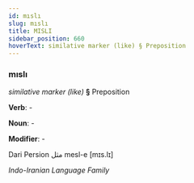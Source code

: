 ```yaml
---
id: mıslı
slug: mıslı
title: MISLI
sidebar_position: 660
hoverText: similative marker (like) § Preposition
---
```


### mıslı

*similative marker (like)* **§** Preposition

**Verb**: -

**Noun**: -

**Modifier**: -

Dari Persion مثل mesl-e [mɪs.lɪ]

*Indo-Iranian Language Family*